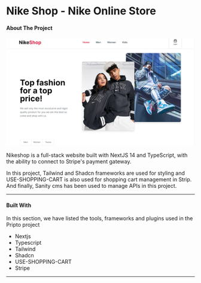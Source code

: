 
# Nike Shop - Nike Online Store



#### About The Project
![NikeShop](./public/landing.png)

Nikeshop is a full-stack website built with NextJS 14 and TypeScript, with the ability to connect to Stripe's payment gateway.

In this project, Tailwind and Shadcn frameworks are used for styling and USE-SHOPPING-CART is also used for shopping cart management in Strip.
And finally, Sanity cms has been used to manage APIs in this project.

---

#### Built With
In this section, we have listed the tools, frameworks and plugins used in the Pripto project

- Nextjs
- Typescript
- Tailwind
- Shadcn
- USE-SHOPPING-CART
- Stripe

---
